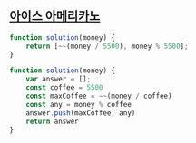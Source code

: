 ## <a href='https://school.programmers.co.kr/learn/courses/30/lessons/120819'>아이스 아메리카노</a>

```js
function solution(money) {
    return [~~(money / 5500), money % 5500];
}
```

```js
function solution(money) {
    var answer = [];
    const coffee = 5500
    const maxCoffee = ~~(money / coffee)
    const any = money % coffee
    answer.push(maxCoffee, any)
    return answer
}
```